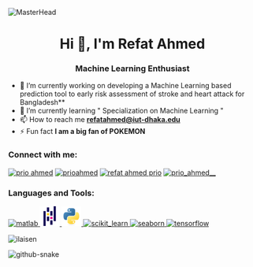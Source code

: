 ![MasterHead](https://i.pinimg.com/originals/a7/a8/d0/a7a8d06c754cfbbbc37e64cb118c513c.gif)
<h1 align="center">Hi 👋, I'm Refat Ahmed</h1>
<h3 align="center">Machine Learning Enthusiast </h3>




- 🔭 I’m currently working on developing a Machine Learning based prediction tool to early risk assessment of stroke and heart attack for Bangladesh**
- 🌱 I’m currently learning " Specialization on Machine Learning "
- 📫 How to reach me **refatahmed@iut-dhaka.edu**
- ⚡ Fun fact **I am a big fan of POKEMON**

<h3 align="left">Connect with me:</h3>
<p align="left">
<a href="https://linkedin.com/in/prio ahmed" target="blank"><img align="center" src="https://raw.githubusercontent.com/rahuldkjain/github-profile-readme-generator/master/src/images/icons/Social/linked-in-alt.svg" alt="prio ahmed" height="30" width="40" /></a>
<a href="https://kaggle.com/prioahmed" target="blank"><img align="center" src="https://raw.githubusercontent.com/rahuldkjain/github-profile-readme-generator/master/src/images/icons/Social/kaggle.svg" alt="prioahmed" height="30" width="40" /></a>
<a href="https://fb.com/refat ahmed prio" target="blank"><img align="center" src="https://raw.githubusercontent.com/rahuldkjain/github-profile-readme-generator/master/src/images/icons/Social/facebook.svg" alt="refat ahmed prio" height="30" width="40" /></a>
<a href="https://instagram.com/prio_ahmed__" target="blank"><img align="center" src="https://raw.githubusercontent.com/rahuldkjain/github-profile-readme-generator/master/src/images/icons/Social/instagram.svg" alt="prio_ahmed__" height="30" width="40" /></a>
</p>

<h3 align="left">Languages and Tools:</h3>
<p align="left"> <a href="https://www.mathworks.com/" target="_blank" rel="noreferrer"> <img src="https://upload.wikimedia.org/wikipedia/commons/2/21/Matlab_Logo.png" alt="matlab" width="40" height="40"/> </a> <a href="https://pandas.pydata.org/" target="_blank" rel="noreferrer"> <img src="https://raw.githubusercontent.com/devicons/devicon/2ae2a900d2f041da66e950e4d48052658d850630/icons/pandas/pandas-original.svg" alt="pandas" width="40" height="40"/> </a> <a href="https://www.python.org" target="_blank" rel="noreferrer"> <img src="https://raw.githubusercontent.com/devicons/devicon/master/icons/python/python-original.svg" alt="python" width="40" height="40"/> </a> <a href="https://scikit-learn.org/" target="_blank" rel="noreferrer"> <img src="https://upload.wikimedia.org/wikipedia/commons/0/05/Scikit_learn_logo_small.svg" alt="scikit_learn" width="40" height="40"/> </a> <a href="https://seaborn.pydata.org/" target="_blank" rel="noreferrer"> <img src="https://seaborn.pydata.org/_images/logo-mark-lightbg.svg" alt="seaborn" width="40" height="40"/> </a> <a href="https://www.tensorflow.org" target="_blank" rel="noreferrer"> <img src="https://www.vectorlogo.zone/logos/tensorflow/tensorflow-icon.svg" alt="tensorflow" width="40" height="40"/> </a> </p>

<p><img align="center" src="https://github-readme-streak-stats.herokuapp.com/?user=ilaisen&" alt="ilaisen" /></p>


<picture>
  <source media="(prefers-color-scheme: dark)" srcset="https://raw.githubusercontent.com/PrioAhmed19/PrioAhmed19/output/github-snake-dark.svg" />
  <source media="(prefers-color-scheme: light)" srcset="https://raw.githubusercontent.com/PrioAhmed19/PrioAhmed19/output/github-snake.svg" />
  <img alt="github-snake" src="https://raw.githubusercontent.com/tobiasmeyhoefer/tobiasmeyhoefer/output/github-snake.svg" />
</picture>
